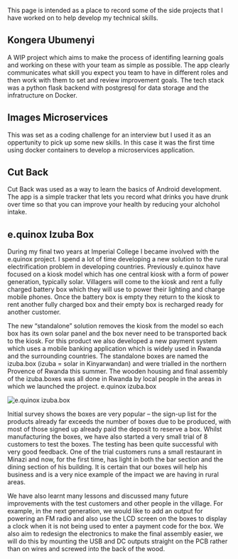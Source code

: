 This page is intended as a place to record some of the side projects that I have worked on to help develop my technical skills.

## Kongera Ubumenyi

A WIP project which aims to make the process of identifing learning goals and working on these with your team as simple as possible. The app clearly communicates what skill you expect you team to have in different roles and then work with them to set and review improvement goals. The tech stack was a python flask backend with postgresql for data storage and the infratructure on Docker.

## Images Microservices

This was set as a coding challenge for an interview but I used it as an oppertunity to pick up some new skills. In this case it was the first time using docker containers to develop a microservices application.

## Cut Back

Cut Back was used as a way to learn the basics of Android development. The app is a simple tracker that lets you record what drinks you have drunk over time so that you can improve your health by reducing your alchohol intake.

## e.quinox Izuba Box

During my final two years at Imperial College I became involved with the e.quinox project. I spend a lot of time developing a new solution to the rural electrification problem in developing countries. Previously e.quinox have focused on a kiosk model which has one central kiosk with a form of power generation, typically solar. Villagers will come to the kiosk and rent a fully charged battery box which they will use to power their lighting and charge mobile phones. Once the battery box is empty they return to the kiosk to rent another fully charged box and their empty box is recharged ready for another customer.

The new “standalone” solution removes the kiosk from the model so each box has its own solar panel and the box never need to be transported back to the kiosk. For this product we also developed a new payment system which uses a mobile banking application which is widely used in Rwanda and the surrounding countries. The standalone boxes are named the izuba.box (izuba = solar in Kinyarwandan) and were trialled in the northern Provence of Rwanda this summer. The wooden housing and final assembly of the izuba.boxes was all done in Rwanda by local people in the areas in which we launched the project. e.quinox izuba.box

![e.quinox izuba.box](/img/izuba-box.jpg)

Initial survey shows the boxes are very popular – the sign-up list for the products already far exceeds the number of boxes due to be produced, with most of those signed up already paid the deposit to reserve a box. Whilst manufacturing the boxes, we have also started a very small trial of 8 customers to test the boxes. The testing has been quite successful with very good feedback. One of the trial customers runs a small restaurant in Minazi and now, for the first time, has light in both the bar section and the dining section of his building. It is certain that our boxes will help his business and is a very nice example of the impact we are having in rural areas.

We have also learnt many lessons and discussed many future improvements with the test customers and other people in the village. For example, in the next generation, we would like to add an output for powering an FM radio and also use the LCD screen on the boxes to display a clock when it is not being used to enter a payment code for the box. We also aim to redesign the electronics to make the final assembly easier, we will do this by mounting the USB and DC outputs straight on the PCB rather than on wires and screwed into the back of the wood.
